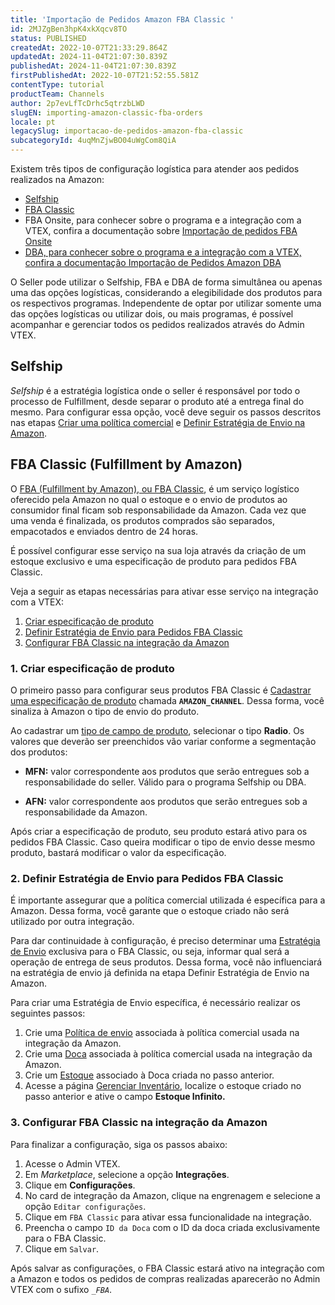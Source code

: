 ```yaml
---
title: 'Importação de Pedidos Amazon FBA Classic '
id: 2MJZgBen3hpK4xkXqcv8TO
status: PUBLISHED
createdAt: 2022-10-07T21:33:29.864Z
updatedAt: 2024-11-04T21:07:30.839Z
publishedAt: 2024-11-04T21:07:30.839Z
firstPublishedAt: 2022-10-07T21:52:55.581Z
contentType: tutorial
productTeam: Channels
author: 2p7evLfTcDrhc5qtrzbLWD
slugEN: importing-amazon-classic-fba-orders
locale: pt
legacySlug: importacao-de-pedidos-amazon-fba-classic
subcategoryId: 4uqMnZjwBO04uWgCom8QiA
---
```


Existem três tipos de configuração logística para atender aos pedidos realizados na Amazon:

  - [Selfship](#Selfship)
  - [FBA Classic](#FBA-Classic-Fulfillment-by-Amazon)
  - FBA Onsite, para conhecer sobre o programa e a integração com a VTEX, confira a documentação sobre [Importação de pedidos FBA Onsite](/pt/tutorial/importacao-de-pedidos-amazon-fba-onsite--7gNpMDDchHo29fu3Sbvl1n)  
  - [DBA, para conhecer sobre o programa e a integração com a VTEX, confira a documentação Importação de Pedidos Amazon DBA](/pt/tutorial/importacao-de-pedidos-amazon-dba--1um6EfKlALGsHzERbH7jig)  

O Seller pode utilizar o Selfship, FBA e DBA de forma simultânea ou apenas uma das opções logísticas, considerando a elegibilidade dos produtos para os respectivos programas. Independente de optar por utilizar somente uma das opções logísticas ou utilizar dois, ou mais programas, é possível acompanhar e gerenciar todos os pedidos realizados através do Admin VTEX.

## Selfship

_Selfship_ é a estratégia logística onde o seller é responsável por todo o processo de Fulfillment, desde separar o produto até a entrega final do mesmo. Para configurar essa opção, você deve seguir os passos descritos nas etapas [Criar uma política comercial](/pt/tutorial/o-que-e-uma-politica-comercial--563tbcL0TYKEKeOY4IAgAE) e [Definir Estratégia de Envio na Amazon](/pt/tracks/configurar-integracao-com-a-amazon--6sgd4Pagy3wNsWKBvmIFrP/37hdzaRUhJqRfXH1bIRXAa#definicao-da-estrategia-de-envio). 

## FBA Classic (Fulfillment by Amazon)

O [FBA (Fulfillment by Amazon), ou FBA Classic](https://venda.amazon.com.br/cresca/fba), é um serviço logístico oferecido pela Amazon no qual o estoque e o envio de produtos ao consumidor final ficam sob responsabilidade da Amazon. Cada vez que uma venda é finalizada, os produtos comprados são separados, empacotados e enviados dentro de 24 horas.

É possível configurar esse serviço na sua loja através da criação de um estoque exclusivo e uma especificação de produto para pedidos FBA Classic. 

Veja a seguir as etapas necessárias para ativar esse serviço na integração com a VTEX:

1. [Criar especificação de produto](#criar-especificacao-de-produto)
2. [Definir Estratégia de Envio para Pedidos FBA Classic](#definir-estrategia-de-envio-para-pedidos-fba-classic)
3. [Configurar FBA Classic na integração da Amazon](#configurar-fba-classic-na-integracao-da-amazon)

### 1. Criar especificação de produto

O primeiro passo para configurar seus produtos FBA Classic é [Cadastrar uma especificação de produto](/pt/tutorial/cadastrar-especificacoes-ou-campos-de-produto--tutorials_106) chamada **`AMAZON_CHANNEL`**. Dessa forma, você sinaliza à Amazon o tipo de envio do produto.

Ao cadastrar um [tipo de campo de produto](/pt/tutorial/cadastrar-especificacoes-ou-campos-de-produto--tutorials_106#tipos-de-campo-de-produto), selecionar o tipo __Radio__. Os valores que deverão ser preenchidos vão variar conforme a segmentação dos produtos:

- **MFN:** valor correspondente aos produtos que serão entregues sob a responsabilidade do seller. Válido para o programa Selfship ou DBA.

- **AFN:** valor correspondente aos produtos que serão entregues sob a responsabilidade da Amazon.

Após criar a especificação de produto, seu produto estará ativo para os pedidos FBA Classic. Caso queira modificar o tipo de envio desse mesmo produto, bastará modificar o valor da especificação.

### 2. Definir Estratégia de Envio para Pedidos FBA Classic

<div class = "alert alert-info">
É importante assegurar que a política comercial utilizada é específica para a Amazon. Dessa forma, você garante que o estoque criado não será utilizado por outra integração.
</div>

Para dar continuidade à configuração, é preciso determinar uma [Estratégia de Envio](/pt/tutorial/estrategia-de-envio--58vLBDbjYVQzJ6rRc5QNz3) exclusiva para o FBA Classic, ou seja, informar qual será a operação de entrega de seus produtos. Dessa forma, você não influenciará na estratégia de envio já definida na etapa Definir Estratégia de Envio na Amazon.

Para criar uma Estratégia de Envio específica, é necessário realizar os seguintes passos:

1. Crie uma [Política de envio](/pt/tutorial/politica-de-envio--tutorials_140#cadastrar-uma-politica-de-envio) associada à política comercial usada na integração da Amazon.
2. Crie uma [Doca](/pt/tutorial/como-cadastrar-doca--7K3FultD8I2cuuA6iyGEiW) associada à política comercial usada na integração da Amazon.
3. Crie um [Estoque](/pt/tutorial/gerenciar-estoque--tutorials_137) associado à Doca criada no passo anterior.
4. Acesse a página [Gerenciar Inventário](/pt/tutorial/managing-stock-items--tutorials_139), localize o estoque criado no passo anterior e ative o campo **Estoque Infinito.**

### 3. Configurar FBA Classic na integração da Amazon

Para finalizar a configuração, siga os passos abaixo:

  1. Acesse o Admin VTEX.
  2. Em *Marketplace*, selecione a opção **Integrações**.
  3. Clique em **Configurações**.
  4. No card de integração da Amazon, clique na engrenagem <i class="fas fa-cog"></i> e selecione a opção `Editar configurações`.
  5. Clique em `FBA Classic` <i class="fas fa-toggle-on"></i> para ativar essa funcionalidade na integração.
  6. Preencha o campo `ID da Doca` com o ID da doca criada exclusivamente para o FBA Classic.
  7. Clique em `Salvar`.

Após salvar as configurações, o FBA Classic estará ativo na integração com a Amazon e todos os pedidos de compras realizadas aparecerão no Admin VTEX com o sufixo *`_FBA`*.
